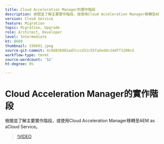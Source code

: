 ```yaml
---
title: Cloud Acceleration Manager的實作階段
description: 檢閱並了解主要實作階段，或使用Cloud Acceleration Manager移轉至AEM as aCloud Service。
version: Cloud Service
feature: Migration
topic: Migration, Upgrade
role: Architect, Developer
level: Intermediate
kt: 8660
thumbnail: 336691.jpeg
source-git-commit: 4c9d836881ad7cccd31c55fa5eddc24dff1200cd
workflow-type: tm+mt
source-wordcount: '52'
ht-degree: 0%

---
```



# Cloud Acceleration Manager的實作階段

檢閱並了解主要實作階段，或使用Cloud Acceleration Manager移轉至AEM as aCloud Service。

>[!VIDEO](https://video.tv.adobe.com/v/336691/?quality=12&learn=on)

